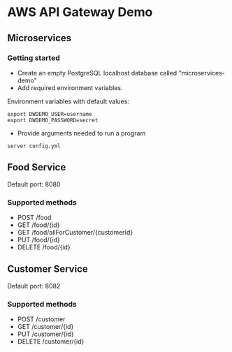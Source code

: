 # AWS API Gateway Demo
## Microservices
### Getting started
* Create an empty PostgreSQL localhost database called "microservices-demo"
* Add required environment variables.

Environment variables with default values:

	export DWDEMO_USER=username 
    export DWDEMO_PASSWORD=secret

* Provide arguments needed to run a program 

<!-- this separates the code snippet from the list element above -->
	
	server config.yml

## Food Service
Default port: 8080
### Supported methods
* POST    /food
* GET     /food/{id}
* GET     /food/allForCustomer/{customerId}
* PUT     /food/{id}
* DELETE  /food/{id}

## Customer Service
Default port: 8082
### Supported methods
* POST    /customer
* GET     /customer/{id}
* PUT     /customer/{id}
* DELETE  /customer/{id}
